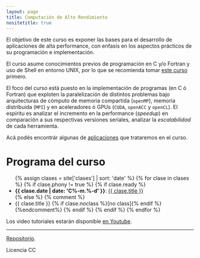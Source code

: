 ```yaml
---
layout: page
title: Computación de Alto Rendimiento 
nositetitle: true
---
```


El objetivo de este curso es exponer las bases para el desarrollo de aplicaciones de alta performance, con enfasis en los aspectos prácticos de su programación e implementación.

El curso asume conocimientos previos de programación en C y/o Fortran y uso de Shell en entorno UNIX, por lo que se recomienda tomar [este curso](https://ramespada.github.io/sintaxis) primero. 

El foco del curso está puesto en la implementación de programas (en C ó Fortran) que exploten la paralelización de distintos problemas bajo arquitecturas de cómputo de memoria compartida (`openMP`), memoria distribuida (`MPI`) y en aceleradores ó GPUs (`CUDA`, `openACC` y `openCL`). 
El espíritu es analizar el incremento en la performance (*speedup*) en comparación a sus respectivas versiones seriales, analizar la *escalabilidad* de cada herramienta.

Acá podés encontrár algunas de [aplicaciones](./ejemplos/) que trataremos en el curso.

# Programa del curso

<ul>
{% assign clases = site['clases'] | sort: 'date' %}
{% for clase in clases %}
    {% if clase.phony != true %}
      {% if clase.ready %}
        <li>
        <strong>{{ clase.date | date: 'C%-m.%-d' }}</strong>:
            <a href="{{site.baseurl}}{{ clase.url }}">{{ clase.title }}</a>
        </li>
        {% else %}
        {% comment %}
        	 <li>  {{ clase.title }} {% if clase.noclass %}[no class]{% endif %}</li> 
        {%endcomment%}
      {% endif %}
    {% endif %}
{% endfor %}
</ul>

Los video tutoriales estarán disponible [en Youtube](https://www.youtube.com/@ramiroespadaguerrero/playlists).

---

<div class="small center">
<p><a href="https://github.com/ramespada/hpc">Repositorio</a>.</p>
<p>Licencia CC</p>
</div>

